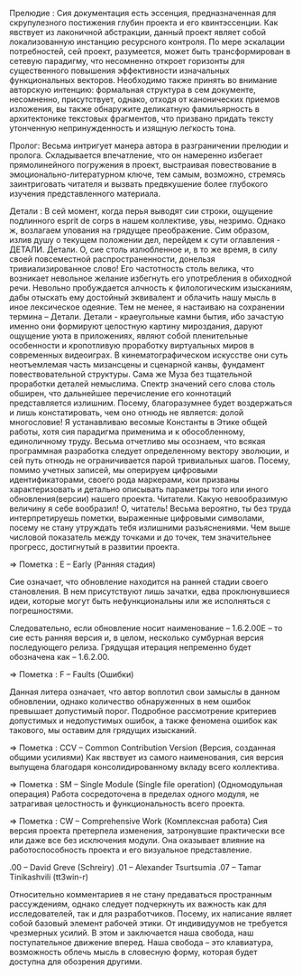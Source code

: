 Прелюдие :
Сия документация есть эссенция, предназначенная для скрупулезного постижения глубин проекта и его квинтэссенции.
Как явствует из лаконичной абстракции, данный проект являет собой локализованную инстанцию ресурсного контроля. По мере эскалации потребностей, сей проект, разумеется, может быть трансформирован в сетевую парадигму, что несомненно откроет горизонты для существенного повышения эффективности изначальных функциональных векторов.
Необходимо также принять во внимание авторскую интенцию: формальная структура в сем документе, несомненно, присутствует, однако, отходя от канонических приемов изложения, вы также обнаружите деликатную фамильярность в архитектонике текстовых фрагментов, что призвано придать тексту утонченную непринужденность и изящную легкость тона.

Пролог:
Весьма интригует манера автора в разграничении прелюдии и пролога. Складывается впечатление, что он намеренно избегает прямолинейного погружения в проект, выстраивая повествование в эмоционально-литературном ключе, тем самым, возможно, стремясь заинтриговать читателя и вызвать предвкушение более глубокого изучения представленного материала.


Детали : 
В сей момент, когда перья выводят сии строки, ощущение подлинного esprit de corps в нашем коллективе, увы, незримо. Однако ж, возлагаем упования на грядущее преображение. Сим образом, излив душу о текущем положении дел, перейдем к сути оглавления - ДЕТАЛИ. 
Детали. О, сие столь излюбленное и, в то же время, в силу своей повсеместной распространенности, донельзя тривиализированное слово! Его частотность столь велика, что возникает невольное желание избегнуть его употребления в обиходной речи.  Невольно пробуждается алчность к филологическим изысканиям, дабы отыскать ему достойный эквивалент и облачить нашу мысль в иное лексическое одеяние. Тем не менее, я настаиваю на сохранении термина – Детали.
Детали -  краеугольные камни бытия, ибо зачастую именно они формируют целостную картину мироздания, даруют ощущение уюта в приложениях, являют собой пленительные особенности и кропотливую проработку виртуальных миров в современных видеоиграх. В кинематографическом искусстве они суть неотъемлемая часть мизансцены и сценарной канвы, фундамент повествовательной структуры. Сама же Муза без тщательной проработки деталей немыслима. Спектр значений сего слова столь обширен, что дальнейшее перечисление его коннотаций представляется излишним. Посему, благоразумнее будет воздержаться и лишь констатировать, чем оно отнюдь не является: долой многословие!
Я устанавливаю весомые Константы в Этике общей работы, хотя сия парадигма применима и к обособленному, единоличному труду.
Весьма отчетливо мы осознаем, что всякая программная разработка следует определенному вектору эволюции, и сей путь отнюдь не ограничивается парой тривиальных шагов. Посему, помимо учетных записей, мы оперируем цифровыми идентификаторами, своего рода маркерами, кои призваны характеризовать и детально описывать параметры того или иного обновления(версии) нашего проекта.
Читатели. Какую невообразимую величину я себе вообразил! О, читатель!  Весьма вероятно, ты без труда интерпретируешь пометки, выраженные цифровыми символами, посему не стану утруждать тебя излишними разъяснениями. Чем выше числовой показатель между точками и до точек, тем значительнее прогресс, достигнутый в развитии проекта.

=> Пометка : E – Early (Ранняя стадия)

Сие означает, что обновление находится на ранней стадии своего становления. В нем присутствуют лишь зачатки, едва проклюнувшиеся идеи, которые могут быть нефункциональны или же исполняться с погрешностями.

Следовательно, если обновление носит наименование – 1.6.2.00E – то сие есть ранняя версия и, в целом, несколько сумбурная версия последующего релиза. Грядущая итерация непременно будет обозначена как – 1.6.2.00.

=> Пометка : F – Faults (Ошибки)

Данная литера означает, что автор воплотил свои замыслы в данном обновлении, однако количество обнаруженных в нем ошибок превышает допустимый порог.
Подробное рассмотрение критериев допустимых и недопустимых ошибок, а также феномена ошибок как такового, мы оставим для грядущих изысканий.

=> Пометка : CCV – Common Contribution Version (Версия, созданная общими усилиями)
Как явствует из самого наименования, сия версия выпущена благодаря консолидированному вкладу всего коллектива.

=> Пометка : SM – Single Module (Single file operation) (Одномодульная операция)
Работа сосредоточена в пределах одного модуля, не затрагивая целостность и функциональность всего проекта.

=> Пометка : CW – Comprehensive Work (Комплексная работа)
Сия версия проекта претерпела изменения, затронувшие практически все или даже все без исключения модули. Она оказывает влияние на работоспособность проекта и его визуальное представление.

.00 – David Greve (Schreiry)
.01 – Alexander Tsurtsumia
.07 – Tamar Tinikashvili (tt3win-r)

Относительно комментариев я не стану предаваться пространным рассуждениям, однако следует подчеркнуть их важность как для исследователей, так и для разработчиков. Посему, их написание являет собой базовый элемент рабочей этики. От индивидуумов не требуется чрезмерных усилий. В этом и заключается наша свобода, наш поступательное движение вперед. Наша свобода – это клавиатура, возможность облечь мысль в словесную форму, которая будет доступна для обозрения другими.


